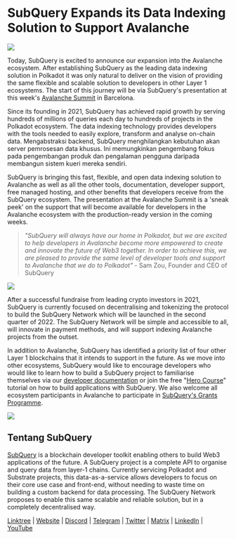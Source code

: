 # SubQuery Expands its Data Indexing Solution to Support Avalanche

![](https://miro.medium.com/max/1400/1*TzciSe7GYLJs_2d9BoXXXQ.png)

Today, SubQuery is excited to announce our expansion into the Avalanche ecosystem. After establishing SubQuery as the leading data indexing solution in Polkadot it was only natural to deliver on the vision of providing the same flexible and scalable solution to developers in other Layer 1 ecosystems. The start of this journey will be via SubQuery's presentation at this week's [Avalanche Summit](https://www.avalanchesummit.com/agenda) in Barcelona.

Since its founding in 2021, SubQuery has achieved rapid growth by serving hundreds of millions of queries each day to hundreds of projects in the Polkadot ecosystem. The data indexing technology provides developers with the tools needed to easily explore, transform and analyse on-chain data. Mengabstraksi backend, SubQuery menghilangkan kebutuhan akan server pemrosesan data khusus. Ini memungkinkan pengembang fokus pada pengembangan produk dan pengalaman pengguna daripada membangun sistem kueri mereka sendiri.

SubQuery is bringing this fast, flexible, and open data indexing solution to Avalanche as well as all the other tools, documentation, developer support, free managed hosting, and other benefits that developers receive from the SubQuery ecosystem. The presentation at the Avalanche Summit is a 'sneak peek' on the support that will become available for developers in the Avalanche ecosystem with the production-ready version in the coming weeks.

> _"SubQuery will always have our home in Polkadot, but we are excited to help developers in Avalanche become more empowered to create and innovate the future of Web3 together. In order to achieve this, we are pleased to provide the same level of developer tools and support to Avalanche that we do to Polkadot"_ - Sam Zou, Founder and CEO of SubQuery

![](https://miro.medium.com/max/1400/0*F6j717yuckn37cNe)

After a successful fundraise from leading crypto investors in 2021, SubQuery is currently focused on decentralising and tokenizing the protocol to build the SubQuery Network which will be launched in the second quarter of 2022. The SubQuery Network will be simple and accessible to all, will innovate in payment methods, and will support indexing Avalanche projects from the outset.

In addition to Avalanche, SubQuery has identified a priority list of four other Layer 1 blockchains that it intends to support in the future. As we move into other ecosystems, SubQuery would like to encourage developers who would like to learn how to build a SubQuery project to familiarise themselves via our [developer documentation](https://doc.subquery.network/) or join the free "[Hero Course](https://subquery.coassemble.com/unlock/dOKZW6O#/)" tutorial on how to build applications with SubQuery. We also welcome all ecosystem participants in Avalanche to participate in [SubQuery's Grants Programme](https://subquery.network/grants).

![](https://miro.medium.com/max/1400/1*lvd3P9kg-PNhGIWLtBh8-A.jpeg)

## Tentang SubQuery

[SubQuery](https://subquery.network) is a blockchain developer toolkit enabling others to build Web3 applications of the future. A SubQuery project is a complete API to organise and query data from layer-1 chains. Currently servicing Polkadot and Substrate projects, this data-as-a-service allows developers to focus on their core use case and front-end, without needing to waste time on building a custom backend for data processing. The SubQuery Network proposes to enable this same scalable and reliable solution, but in a completely decentralised way.

​​[Linktree](https://linktr.ee/subquerynetwork) | [Website](https://subquery.network/) | [Discord](https://discord.com/invite/78zg8aBSMG) | [Telegram](https://t.me/subquerynetwork) | [Twitter](https://twitter.com/subquerynetwork) | [Matrix](https://matrix.to/#/#subquery:matrix.org) | [LinkedIn](https://www.linkedin.com/company/subquery) | [YouTube](https://www.youtube.com/channel/UCi1a6NUUjegcLHDFLr7CqLw)
